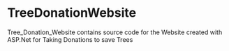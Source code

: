 # TreeDonationWebsite
Tree_Donation_Website contains source code for the Website created with ASP.Net for Taking Donations to save Trees
